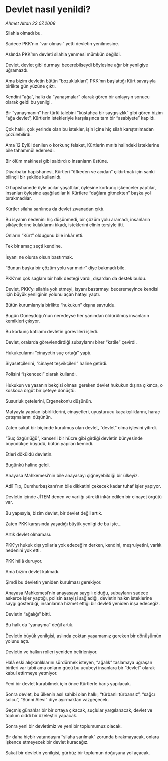 # Devlet nasıl yenildi?

*Ahmet Altan 22.07.2009*

<div class="taraf_structure_2col_1zq">
<div class="margen_n">



 <p>Silahla olmadı bu. <br/><br/>Sadece PKK’nın “var olması” yetti devletin yenilmesine. <br/><br/>Aslında PKK’nın devleti silahla yenmesi mümkün değildi. <br/><br/>Devlet, devlet gibi durmayı becerebilseydi böylesine ağır bir yenilgiye uğramazdı. <br/><br/>Ama bizim devletin bütün “bozuklukları”, PKK’nın başlattığı Kürt savaşıyla birlikte gün yüzüne çıktı. <br/><br/>Kendini “ağa”, halkı da “yanaşmalar” olarak gören bir anlayışın sonucu olarak geldi bu yenilgi. <br/><br/>Bir “yanaşmanın” her türlü talebini “küstahça bir saygısızlık” gibi gören bizim “ağa devlet”, Kürtlerin istekleriyle karşılaşınca tam bir “asabiyete” kapıldı. <br/><br/>Çok haklı, çok yerinde olan bu istekler, işin içine hiç silah karıştırılmadan çözülebilirdi. <br/><br/>Ama 12 Eylül denilen o korkunç felaket, Kürtlerin mırıltı halindeki isteklerine bile tahammül edemedi. <br/><br/>Bir ölüm makinesi gibi saldırdı o insanların üstüne. <br/><br/>Diyarbakır hapishanesi, Kürtleri “öfkeden ve acıdan” çıldırtmak için sanki bilinçli bir şekilde kullanıldı. <br/><br/>O hapishanede öyle acılar yaşattılar, öylesine korkunç işkenceler yaptılar, insanları öylesine aşağıladılar ki Kürtlere “dağlara gitmekten” başka yol bırakmadılar. <br/><br/>Kürtler silaha sarılınca da devlet zıvanadan çıktı. <br/><br/>Bu isyanın nedenini hiç düşünmedi, bir çözüm yolu aramadı, insanların şikâyetlerine kulaklarını tıkadı, isteklerini elinin tersiyle itti. <br/><br/>Onların “Kürt” olduğunu bile inkâr etti. <br/><br/>Tek bir amaç seçti kendine. <br/><br/>İsyanı ne olursa olsun bastırmak. <br/><br/>“Bunun başka bir çözüm yolu var mıdır” diye bakmadı bile. <br/><br/>PKK’nın çok sağlam bir halk desteği vardı, dışardan da destek buldu. <br/><br/>Devlet, PKK’yı silahla yok etmeyi, isyanı bastırmayı beceremeyince kendisi için büyük yenilginin yolunu açan hatayı yaptı. <br/><br/>Bütün kurumlarıyla birlikte “hukukun” dışına savruldu. <br/><br/>Bugün Güneydoğu’nun neredeyse her yanından öldürülmüş insanların kemikleri çıkıyor. <br/><br/>Bu korkunç katliamı devletin görevlileri işledi. <br/><br/>Devlet, oralarda görevlendirdiği subaylarını birer “katile” çevirdi. <br/><br/>Hukukçularını “cinayetin suç ortağı” yaptı. <br/><br/>Siyasetçilerini, “cinayet teşvikçileri” haline getirdi. <br/><br/>Polisini “işkenceci” olarak kullandı. <br/><br/>Hukukun ve yasanın bekçisi olması gereken devlet hukukun dışına çıkınca, o koskoca örgüt bir çeteye dönüştü. <br/><br/>Susurluk çetelerini, Ergenekon’u düşünün. <br/><br/>Mafyayla yapılan işbirliklerini, cinayetleri, uyuşturucu kaçakçılıklarını, haraç çatışmalarını düşünün. <br/><br/>Zaten sakat bir biçimde kurulmuş olan devlet, “devlet” olma işlevini yitirdi. <br/><br/>“Suç özgürlüğü”, kanserli bir hücre gibi girdiği devletin bünyesinde büyüdükçe büyüdü, bütün yapıları kemirdi. <br/><br/>Etleri döküldü devletin. <br/><br/>Bugünkü haline geldi. <br/><br/>Anayasa Mahkemesi’nin bile anayasayı çiğneyebildiği bir ülkeyiz. <br/><br/>Adlî Tıp, Cumhurbaşkanı’nın bile dikkatini çekecek kadar tuhaf işler yapıyor. <br/><br/>Devletin içinde JİTEM denen ve varlığı sürekli inkâr edilen bir cinayet örgütü var. <br/><br/>Bu yapısıyla, bizim devlet, bir devlet değil artık. <br/><br/>Zaten PKK karşısında yaşadığı büyük yenilgi de bu işte... <br/><br/>Artık devlet olmaması. <br/><br/>PKK’yı hukuk dışı yollarla yok edeceğim derken, kendini, meşruiyetini, varlık nedenini yok etti. <br/><br/>PKK hâlâ duruyor. <br/><br/>Ama bizim devlet kalmadı. <br/><br/>Şimdi bu devletin yeniden kurulması gerekiyor. <br/><br/>Anayasa Mahkemesi’nin anayasaya saygılı olduğu, subayların sadece askerce işler yaptığı, polisin asayişi sağladığı, devletin halkın isteklerine saygı gösterdiği, insanlarına hizmet ettiği bir devleti yeniden inşa edeceğiz. <br/><br/>Devletin “ağalığı” bitti. <br/><br/>Bu halk da “yanaşma” değil artık. <br/><br/>Devletin büyük yenilgisi, aslında çoktan yaşamamız gereken bir dönüşümün yolunu açtı. <br/><br/>Devletin ve halkın rolleri yeniden belirleniyor. <br/><br/>Hâlâ eski alışkanlıklarını sürdürmek isteyen, “ağalık” taslamaya uğraşan birileri var tabii ama onların gücü bu ucubeyi insanlara bir “devlet” olarak kabul ettirmeye yetmiyor. <br/><br/>Yeni bir devlet kurabilmek için önce Kürtlerle barış yapılacak. <br/><br/>Sonra devlet, bu ülkenin asıl sahibi olan halkı, “türbanlı türbansız”, “sağcı solcu”, “Sünni Alevi” diye ayırmaktan vazgeçecek. <br/><br/>Geçmiş günahlar bir bir ortaya çıkacak, suçlular yargılanacak, devlet ve toplum ciddi bir özeleştiri yapacak. <br/><br/>Sonra yeni bir devletimiz ve yeni bir toplumumuz olacak. <br/><br/>Bir daha hiçbir vatandaşını “silaha sarılmak” zorunda bırakmayacak, onlara işkence etmeyecek bir devlet kuracağız. <br/><br/>Sakat bir devletin yenilgisi, gürbüz bir toplumun doğuşuna yol açacak.</p>
<br/>
<br/>
<br/>



<br/>


<div id="taraf_not">
</div>

</div>


</div>
